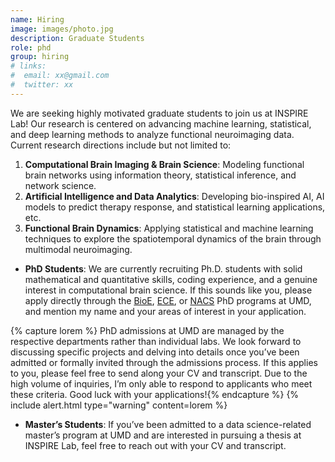 ```yaml
---
name: Hiring
image: images/photo.jpg
description: Graduate Students
role: phd
group: hiring
# links:
#  email: xx@gmail.com
#  twitter: xx
---
```

We are seeking highly motivated graduate students to join us at INSPIRE Lab! Our research is centered on advancing machine learning, statistical, and deep learning methods to analyze functional neuroimaging data. Current research directions include but not limited to:
  1. **Computational Brain Imaging & Brain Science**: Modeling functional brain networks using information theory, statistical inference, and network science.
  2. **Artificial Intelligence and Data Analytics**: Developing bio-inspired AI, AI models to predict therapy response, and statistical learning applications, etc.
  3. **Functional Brain Dynamics**: Applying statistical and machine learning techniques to explore the spatiotemporal dynamics of the brain through multimodal neuroimaging.

* **PhD Students**: We are currently recruiting Ph.D. students with solid mathematical and quantitative skills, coding experience, and a genuine interest in computational brain science. If this sounds like you, please apply directly through the [BioE](https://bioe.umd.edu/graduate/prospective-students/admissions), [ECE](https://ece.umd.edu/graduate/prospective-students/admissions), or [NACS](https://nacs.umd.edu/students/application) PhD programs at UMD, and mention my name and your areas of interest in your application.

{% capture lorem %} PhD admissions at UMD are managed by the respective departments rather than individual labs. We look forward to discussing specific projects and delving into details once you’ve been admitted or formally invited through the admissions process. If this applies to you, please feel free to send along your CV and transcript. Due to the high volume of inquiries, I’m only able to respond to applicants who meet these criteria. Good luck with your applications!{% endcapture %}
{%  include alert.html type="warning" content=lorem %}

* **Master’s Students**: If you’ve been admitted to a data science-related master’s program at UMD and are interested in pursuing a thesis at INSPIRE Lab, feel free to reach out with your CV and transcript.
